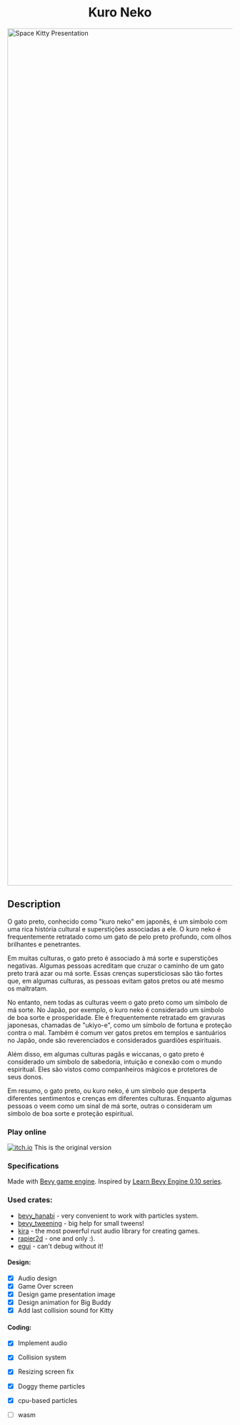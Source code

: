 <div align = "center">

# Kuro Neko

</div>

<img width="1920" alt="Space Kitty Presentation" src="https://github.com/ghashy/Space-Kitty/pag1.PNG">

## Description

O gato preto, conhecido como "kuro neko" em japonês, é um símbolo com uma rica história cultural e superstições associadas a ele. O kuro neko é frequentemente retratado como um gato de pelo preto profundo, com olhos brilhantes e penetrantes.

Em muitas culturas, o gato preto é associado à má sorte e superstições negativas. Algumas pessoas acreditam que cruzar o caminho de um gato preto trará azar ou má sorte. Essas crenças supersticiosas são tão fortes que, em algumas culturas, as pessoas evitam gatos pretos ou até mesmo os maltratam.

No entanto, nem todas as culturas veem o gato preto como um símbolo de má sorte. No Japão, por exemplo, o kuro neko é considerado um símbolo de boa sorte e prosperidade. Ele é frequentemente retratado em gravuras japonesas, chamadas de "ukiyo-e", como um símbolo de fortuna e proteção contra o mal. Também é comum ver gatos pretos em templos e santuários no Japão, onde são reverenciados e considerados guardiões espirituais.

Além disso, em algumas culturas pagãs e wiccanas, o gato preto é considerado um símbolo de sabedoria, intuição e conexão com o mundo espiritual. Eles são vistos como companheiros mágicos e protetores de seus donos.

Em resumo, o gato preto, ou kuro neko, é um símbolo que desperta diferentes sentimentos e crenças em diferentes culturas. Enquanto algumas pessoas o veem como um sinal de má sorte, outras o consideram um símbolo de boa sorte e proteção espiritual.

### Play online

[![itch.io](https://img.shields.io/badge/itch.io-green)](https://ghashy.itch.io/space-kitty)
This is the original version 

### Specifications

Made with [Bevy game engine](https://github.com/bevyengine/bevy). Inspired by [Learn Bevy Engine 0.10 series](https://www.youtube.com/playlist?list=PLVnntJRoP85JHGX7rGDu6LaF3fmDDbqyd).

### Used crates:

* [bevy_hanabi](https://github.com/djeedai/bevy_hanabi) - very convenient to work with particles system.
* [bevy_tweening](https://github.com/djeedai/bevy_tweening) - big help for small tweens!
* [kira](https://github.com/tesselode/kira) - the most powerful rust audio library for creating games.
* [rapier2d](https://github.com/dimforge/rapier) - one and only :).
* [egui](https://github.com/emilk/egui) - can't debug without it!

#### Design:

- [x] Audio design
- [x] Game Over screen
- [x] Design game presentation image
- [x] Design animation for Big Buddy
- [x] Add last collision sound for Kitty

#### Coding:

- [x] Implement audio
- [x] Collision system
- [x] Resizing screen fix
- [x] Doggy theme particles
- [x] cpu-based particles
- [ ] wasm

